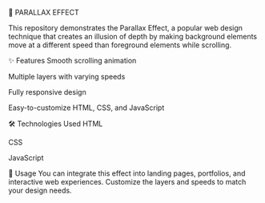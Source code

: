 📜 PARALLAX EFFECT

This repository demonstrates the Parallax Effect, a popular web design technique that creates an illusion of depth by making background elements move at a different speed than foreground elements while scrolling.

✨ Features
Smooth scrolling animation

Multiple layers with varying speeds

Fully responsive design

Easy-to-customize HTML, CSS, and JavaScript



🛠️ Technologies Used
HTML

CSS

JavaScript


📌 Usage
You can integrate this effect into landing pages, portfolios, and interactive web experiences. Customize the layers and speeds to match your design needs.



